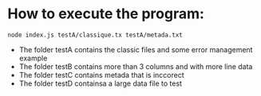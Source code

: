 # How to execute the program: 

```
node index.js testA/classique.tx testA/metada.txt
```
- The folder testA contains the classic files and some error management example
- The folder testB contains more than 3 columns and with more line data
- The folder testC contains metada that is inccorect
- The folder testD containsa a large data file to test
